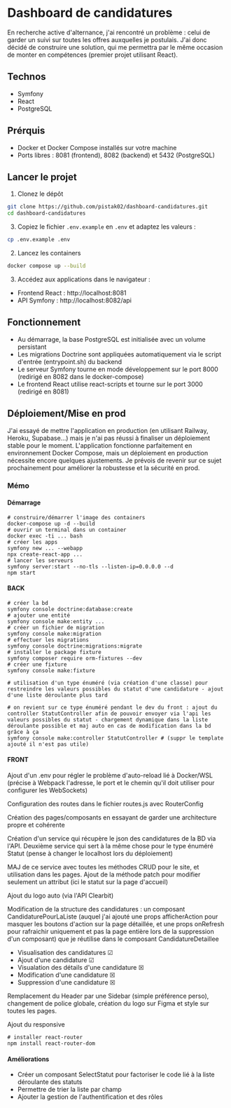 # Dashboard de candidatures

En recherche active d'alternance, j'ai rencontré un problème : celui de garder un suivi sur toutes les offres auxquelles je postulais. J'ai donc décidé de construire une solution, qui me permettra par le même occasion de monter en compétences (premier projet utilisant React).

## Technos 
- Symfony
- React
- PostgreSQL

## Prérquis
- Docker et Docker Compose installés sur votre machine
- Ports libres : 8081 (frontend), 8082 (backend) et 5432 (PostgreSQL)

## Lancer le projet

1. Clonez le dépôt
```bash
git clone https://github.com/pistak02/dashboard-candidatures.git
cd dashboard-candidatures
```

3. Copiez le fichier `.env.example` en `.env` et adaptez les valeurs :
```bash
cp .env.example .env
```

2. Lancez les containers
```bash
docker compose up --build
```

3. Accédez aux applications dans le navigateur :
- Frontend React : http://localhost:8081
- API Symfony : http://localhost:8082/api

## Fonctionnement
- Au démarrage, la base PostgreSQL est initialisée avec un volume persistant
- Les migrations Doctrine sont appliquées automatiquement via le script d'entrée (entrypoint.sh) du backend
- Le serveur Symfony tourne en mode développement sur le port 8000 (redirigé en 8082 dans le docker-compose)
- Le frontend React utilise react-scripts et tourne sur le port 3000 (redirigé en 8081)

## Déploiement/Mise en prod
J'ai essayé de mettre l'application en production (en utilisant Railway, Heroku, Supabase...) mais je n'ai pas réussi à finaliser un déploiement stable pour le moment. L'application fonctionne parfaitement en environnement Docker Compose, mais un déploiement en production nécessite encore quelques ajustements. Je prévois de revenir sur ce sujet prochainement pour améliorer la robustesse et la sécurité en prod.

### Mémo

#### Démarrage
```
# construire/démarrer l'image des containers
docker-compose up -d --build
# ouvrir un terminal dans un container
docker exec -ti ... bash
# créer les apps
symfony new ... --webapp
npx create-react-app ...
# lancer les serveurs
symfony server:start --no-tls --listen-ip=0.0.0.0 --d
npm start
```

#### BACK
```
# créer la bd 
symfony console doctrine:database:create
# ajouter une entité
symfony console make:entity ...
# créer un fichier de migration
symfony console make:migration
# effectuer les migrations 
symfony console doctrine:migrations:migrate
# installer le package fixture
symfony composer require orm-fixtures --dev
# créer une fixture
symfony console make:fixture

# utilisation d'un type énuméré (via création d'une classe) pour restreindre les valeurs possibles du statut d'une candidature - ajout d'une liste déroulante plus tard

# on revient sur ce type énuméré pendant le dev du front : ajout du controller StatutController afin de pouvoir envoyer via l'api les valeurs possibles du statut - chargement dynamique dans la liste déroulante possible et maj auto en cas de modification dans la bd grâce à ça
symfony console make:controller StatutController # (suppr le template ajouté il n'est pas utile)
```


#### FRONT
Ajout d'un .env pour régler le problème d'auto-reload lié à Docker/WSL (précise à Webpack l'adresse, le port et le chemin qu'il doit utiliser pour configurer les WebSockets)

Configuration des routes dans le fichier routes.js avec RouterConfig

Création des pages/composants en essayant de garder une architecture propre et cohérente

Création d'un service qui récupère le json des candidatures de la BD via l'API.
Deuxième service qui sert à la même chose pour le type énuméré Statut
(pense à changer le localhost lors du déploiement)

MAJ de ce service avec toutes les méthodes CRUD pour le site, et utilisation dans les pages. Ajout de la méthode patch pour modifier seulement un attribut (ici le statut sur la page d'accueil)

Ajout du logo auto (via l'API Clearbit)

Modification de la structure des candidatures : un composant CandidaturePourLaListe (auquel j'ai ajouté une props afficherAction pour masquer les boutons d'action sur la page détaillée, et une props onRefresh pour rafraichir uniquement et pas la page entière lors de la suppression d'un composant) que je réutilise dans le composant CandidatureDetaillee 

- Visualisation des candidatures &#x2611;
- Ajout d'une candidature &#x2611;
- Visualation des détails d'une candidature &#x2612;
- Modification d'une candidature &#x2612;
- Suppression d'une candidature &#x2612;

Remplacement du Header par une Sidebar (simple préférence perso), changement de police globale, création du logo sur Figma et style sur toutes les pages.

Ajout du responsive

```
# installer react-router
npm install react-router-dom
```


#### Améliorations 

- Créer un composant SelectStatut pour factoriser le code lié à la liste déroulante des statuts
- Permettre de trier la liste par champ
- Ajouter la gestion de l'authentification et des rôles

